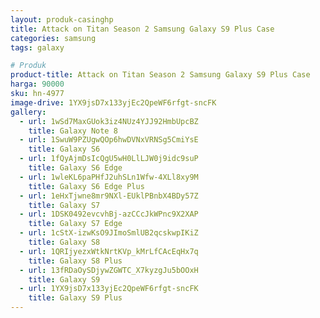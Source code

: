 ```yaml
---
layout: produk-casinghp
title: Attack on Titan Season 2 Samsung Galaxy S9 Plus Case
categories: samsung
tags: galaxy

# Produk
product-title: Attack on Titan Season 2 Samsung Galaxy S9 Plus Case
harga: 90000
sku: hn-4977
image-drive: 1YX9jsD7x133yjEc2QpeWF6rfgt-sncFK
gallery:
  - url: 1wSd7MaxGUok3iz4NUz4YJJ92HmbUpcBZ
    title: Galaxy Note 8
  - url: 1SwuW9PZUgwQOp6hwDVNxVRNSg5CmiYsE
    title: Galaxy S6
  - url: 1fQyAjmDsIcQgU5wH0LlLJW0j9idc9suP
    title: Galaxy S6 Edge
  - url: 1wleKL6paPHfJ2uhSLn1Wfw-4XLl8xy9M
    title: Galaxy S6 Edge Plus
  - url: 1eHxTjwne8mr9NXl-EUklPBnbX4BDy57Z
    title: Galaxy S7
  - url: 1DSK0492evcvhBj-azCCcJkWPnc9X2XAP
    title: Galaxy S7 Edge
  - url: 1cStX-izwKsO9JImoSmlUB2qcskwpIKiZ
    title: Galaxy S8
  - url: 1QRIjyezxWtkNrtKVp_kMrLfCAcEqHx7q
    title: Galaxy S8 Plus
  - url: 13fRDaOySDjywZGWTC_X7kyzgJu5bOOxH
    title: Galaxy S9
  - url: 1YX9jsD7x133yjEc2QpeWF6rfgt-sncFK
    title: Galaxy S9 Plus
---
```

